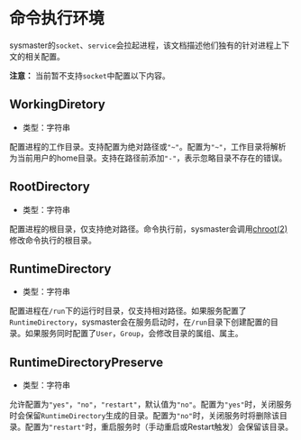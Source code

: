 # 命令执行环境

sysmaster的`socket`、`service`会拉起进程，该文档描述他们独有的针对进程上下文的相关配置。

**注意：** 当前暂不支持`socket`中配置以下内容。

## WorkingDiretory

* 类型：字符串

配置进程的工作目录。支持配置为绝对路径或`"~"`。配置为`"~"`，工作目录将解析为当前用户的home目录。支持在路径前添加`"-"`，表示忽略目录不存在的错误。

## RootDirectory

* 类型：字符串

配置进程的根目录，仅支持绝对路径。命令执行前，sysmaster会调用[chroot(2)](https://man7.org/linux/man-pages/man2/chroot.2.html)修改命令执行的根目录。

## RuntimeDirectory

* 类型：字符串

配置进程在`/run`下的运行时目录，仅支持相对路径。如果服务配置了`RuntimeDirectory`，sysmaster会在服务启动时，在`/run`目录下创建配置的目录。如果服务同时配置了`User`，`Group`，会修改目录的属组、属主。

## RuntimeDirectoryPreserve

* 类型：字符串

允许配置为`"yes"`，`"no"`，`"restart"`，默认值为`"no"`。配置为`"yes"`时，关闭服务时会保留`RuntimeDirectory`生成的目录。配置为`"no"`时，关闭服务时将删除该目录。配置为`"restart"`时，重启服务时（手动重启或Restart触发）会保留该目录。
